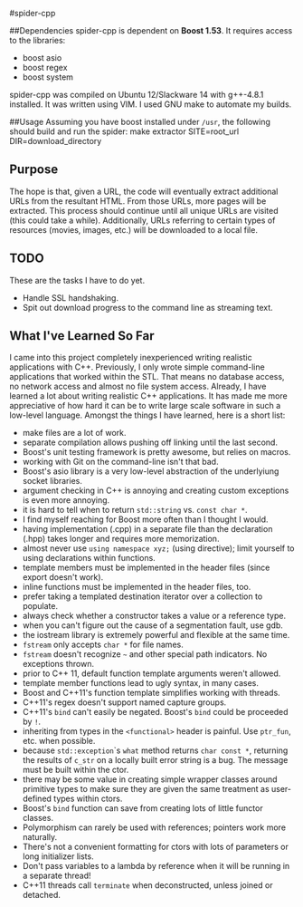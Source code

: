 #spider-cpp

##Dependencies
spider-cpp is dependent on **Boost 1.53**. It requires access to the libraries:
* boost asio
* boost regex
* boost system

spider-cpp was compiled on Ubuntu 12/Slackware 14 with g++-4.8.1 installed. It was written using VIM. I used GNU make to automate my builds.

##Usage
Assuming you have boost installed under `/usr`, the following should build and run the spider:
    make extractor SITE=root_url DIR=download_directory

## Purpose
The hope is that, given a URL, the code will eventually extract additional URLs from the resultant HTML. From those URLs, more pages will be extracted. This process should continue until all unique URLs are visited (this could take a while). Additionally, URLs referring to certain types of resources (movies, images, etc.) will be downloaded to a local file.

## TODO
These are the tasks I have to do yet.
* Handle SSL handshaking.
* Spit out download progress to the command line as streaming text.

## What I've Learned So Far
I came into this project completely inexperienced writing realistic applications with C++. Previously, I only wrote simple command-line applications that worked within the STL. That means no database access, no network access and almost no file system access. Already, I have learned a lot about writing realistic C++ applications. It has made me more appreciative of how hard it can be to write large scale software in such a low-level language. Amongst the things I have learned, here is a short list:

* make files are a lot of work.
* separate compilation allows pushing off linking until the last second.
* Boost's unit testing framework is pretty awesome, but relies on macros.
* working with Git on the command-line isn't that bad.
* Boost's asio library is a very low-level abstraction of the underlyiung socket libraries.
* argument checking in C++ is annoying and creating custom exceptions is even more annoying.
* it is hard to tell when to return `std::string` vs. `const char *`.
* I find myself reaching for Boost more often than I thought I would.
* having implementation (.cpp) in a separate file than the declaration (.hpp) takes longer and requires more memorization.
* almost never use `using namespace xyz;` (using directive); limit yourself to using declarations within functions.
* template members must be implemented in the header files (since export doesn't work).
* inline functions must be implemented in the header files, too.
* prefer taking a templated destination iterator over a collection to populate.
* always check whether a constructor takes a value or a reference type.
* when you can't figure out the cause of a segmentation fault, use gdb.
* the iostream library is extremely powerful and flexible at the same time.
* `fstream` only accepts `char *` for file names.
* `fstream` doesn't recognize `~` and other special path indicators. No exceptions thrown.
* prior to C++ 11, default function template arguments weren't allowed.
* template member functions lead to ugly syntax, in many cases.
* Boost and C++11's function template simplifies working with threads.
* C++11's regex doesn't support named capture groups.
* C++11's `bind` can't easily be negated. Boost's `bind` could be proceeded by `!`.
* inheriting from types in the `<functional>` header is painful. Use `ptr_fun`, etc. when possible.
* because `std::exception`\`s `what` method returns `char const *`, returning the results of `c_str` on a locally built error string is a bug. The message must be built within the ctor.
* there may be some value in creating simple wrapper classes around primitive types to make sure they are given the same treatment as user-defined types within ctors.
* Boost's `bind` function can save from creating lots of little functor classes.
* Polymorphism can rarely be used with references; pointers work more naturally.
* There's not a convenient formatting for ctors with lots of parameters or long initializer lists.
* Don't pass variables to a lambda by reference when it will be running in a separate thread!
* C++11 threads call `terminate` when deconstructed, unless joined or detached.
